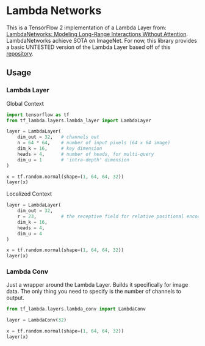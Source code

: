 # Lambda Networks

This is a TensorFlow 2 implementation of a Lambda Layer from: [LambdaNetworks: Modeling Long-Range Interactions Without Attention](https://openreview.net/pdf?id=xTJEN-ggl1b). LambdaNetworks achieve SOTA on ImageNet. For now, this library provides a basic UNTESTED version of the Lambda Layer based off of this [repository](https://github.com/lucidrains/lambda-networks).

## Usage

### Lambda Layer

Global Context

```python
import tensorflow as tf
from tf_lambda.layers.lambda_layer import LambdaLayer

layer = LambdaLayer(
    dim_out = 32,   # channels out
    n = 64 * 64,    # number of input pixels (64 x 64 image)
    dim_k = 16,     # key dimension
    heads = 4,      # number of heads, for multi-query
    dim_u = 1       # 'intra-depth' dimension
)

x = tf.random.normal(shape=(1, 64, 64, 32))
layer(x)
```

Localized Context

```python
layer = LambdaLayer(
    dim_out = 32,
    r = 23,         # the receptive field for relative positional encoding (23 x 23)
    dim_k = 16,
    heads = 4,
    dim_u = 4
)

x = tf.random.normal(shape=(1, 64, 64, 32))
layer(x)
```
### Lambda Conv

Just a wrapper around the Lambda Layer. Builds it specifically for image data. The only thing you need to specify is the number of channels to output.

```python
from tf_lambda.layers.lambda_conv import LambdaConv

layer = LambdaConv(32)

x = tf.random.normal(shape=(1, 64, 64, 32))
layer(x)
```